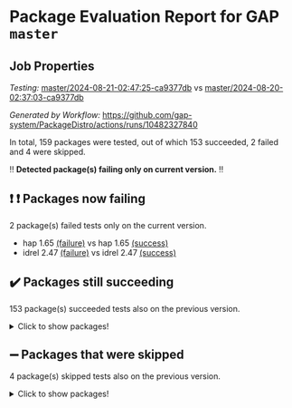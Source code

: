 # Package Evaluation Report for GAP `master`

## Job Properties

*Testing:* [master/2024-08-21-02:47:25-ca9377db](https://github.com/gap-system/PackageDistro/blob/data/reports/master/2024-08-21-02:47:25-ca9377db) vs [master/2024-08-20-02:37:03-ca9377db](https://github.com/gap-system/PackageDistro/blob/data/reports/master/2024-08-20-02:37:03-ca9377db)

*Generated by Workflow:* https://github.com/gap-system/PackageDistro/actions/runs/10482327840

In total, 159 packages were tested, out of which 153 succeeded, 2 failed and 4 were skipped.

:bangbang: **Detected package(s) failing only on current version.** :bangbang:

## :exclamation: :exclamation: Packages now failing

2 package(s) failed tests only on the current version.
- hap 1.65 [(failure)](https://github.com/gap-system/PackageDistro/actions/runs/10482327840/job/29033502375) vs hap 1.65 [(success)](https://github.com/gap-system/PackageDistro/actions/runs/10464118532/job/28977434611)
- idrel 2.47 [(failure)](https://github.com/gap-system/PackageDistro/actions/runs/10482327840/job/29033503156) vs idrel 2.47 [(success)](https://github.com/gap-system/PackageDistro/actions/runs/10464118532/job/28977435586)

## :heavy_check_mark: Packages still succeeding

153 package(s) succeeded tests also on the previous version.
<details><summary>Click to show packages!</summary>

- 4ti2interface 2023.02-04 [(success)](https://github.com/gap-system/PackageDistro/actions/runs/10482327840/job/29033487466)
- ace 5.6.2 [(success)](https://github.com/gap-system/PackageDistro/actions/runs/10482327840/job/29033490421)
- aclib 1.3.2 [(success)](https://github.com/gap-system/PackageDistro/actions/runs/10482327840/job/29033490963)
- agt 0.3.1 [(success)](https://github.com/gap-system/PackageDistro/actions/runs/10482327840/job/29033491279)
- alnuth 3.2.1 [(success)](https://github.com/gap-system/PackageDistro/actions/runs/10482327840/job/29033492159)
- anupq 3.3.0 [(success)](https://github.com/gap-system/PackageDistro/actions/runs/10482327840/job/29033493457)
- atlasrep 2.1.8 [(success)](https://github.com/gap-system/PackageDistro/actions/runs/10482327840/job/29033493893)
- autodoc 2023.06.19 [(success)](https://github.com/gap-system/PackageDistro/actions/runs/10482327840/job/29033494134)
- automata 1.15 [(success)](https://github.com/gap-system/PackageDistro/actions/runs/10482327840/job/29033494332)
- automgrp 1.3.2 [(success)](https://github.com/gap-system/PackageDistro/actions/runs/10482327840/job/29033494489)
- autpgrp 1.11 [(success)](https://github.com/gap-system/PackageDistro/actions/runs/10482327840/job/29033494695)
- cap 2024.08-02 [(success)](https://github.com/gap-system/PackageDistro/actions/runs/10482327840/job/29033494878)
- caratinterface 2.3.6 [(success)](https://github.com/gap-system/PackageDistro/actions/runs/10482327840/job/29033495062)
- cddinterface 2022.11.01 [(success)](https://github.com/gap-system/PackageDistro/actions/runs/10482327840/job/29033495249)
- circle 1.6.6 [(success)](https://github.com/gap-system/PackageDistro/actions/runs/10482327840/job/29033495448)
- classicpres 1.22 [(success)](https://github.com/gap-system/PackageDistro/actions/runs/10482327840/job/29033495658)
- cohomolo 1.6.11 [(success)](https://github.com/gap-system/PackageDistro/actions/runs/10482327840/job/29033495861)
- congruence 1.2.6 [(success)](https://github.com/gap-system/PackageDistro/actions/runs/10482327840/job/29033496063)
- corelg 1.57 [(success)](https://github.com/gap-system/PackageDistro/actions/runs/10482327840/job/29033496272)
- crime 1.6 [(success)](https://github.com/gap-system/PackageDistro/actions/runs/10482327840/job/29033496463)
- crisp 1.4.6 [(success)](https://github.com/gap-system/PackageDistro/actions/runs/10482327840/job/29033496600)
- crypting 0.10.4 [(success)](https://github.com/gap-system/PackageDistro/actions/runs/10482327840/job/29033496766)
- cryst 4.1.27 [(success)](https://github.com/gap-system/PackageDistro/actions/runs/10482327840/job/29033496925)
- crystcat 1.1.10 [(success)](https://github.com/gap-system/PackageDistro/actions/runs/10482327840/job/29033497079)
- ctbllib 1.3.9 [(success)](https://github.com/gap-system/PackageDistro/actions/runs/10482327840/job/29033497244)
- cubefree 1.19 [(success)](https://github.com/gap-system/PackageDistro/actions/runs/10482327840/job/29033497417)
- curlinterface 2.3.2 [(success)](https://github.com/gap-system/PackageDistro/actions/runs/10482327840/job/29033497574)
- cvec 2.8.1 [(success)](https://github.com/gap-system/PackageDistro/actions/runs/10482327840/job/29033497735)
- datastructures 0.3.0 [(success)](https://github.com/gap-system/PackageDistro/actions/runs/10482327840/job/29033497872)
- deepthought 1.0.6 [(success)](https://github.com/gap-system/PackageDistro/actions/runs/10482327840/job/29033498014)
- design 1.8 [(success)](https://github.com/gap-system/PackageDistro/actions/runs/10482327840/job/29033498155)
- difsets 2.3.1 [(success)](https://github.com/gap-system/PackageDistro/actions/runs/10482327840/job/29033498302)
- digraphs 1.7.1 [(success)](https://github.com/gap-system/PackageDistro/actions/runs/10482327840/job/29033498470)
- edim 1.3.8 [(success)](https://github.com/gap-system/PackageDistro/actions/runs/10482327840/job/29033498617)
- example 4.3.4 [(success)](https://github.com/gap-system/PackageDistro/actions/runs/10482327840/job/29033498742)
- examplesforhomalg 2023.10-01 [(success)](https://github.com/gap-system/PackageDistro/actions/runs/10482327840/job/29033498925)
- factint 1.6.3 [(success)](https://github.com/gap-system/PackageDistro/actions/runs/10482327840/job/29033499056)
- ferret 1.0.11 [(success)](https://github.com/gap-system/PackageDistro/actions/runs/10482327840/job/29033499193)
- fga 1.5.0 [(success)](https://github.com/gap-system/PackageDistro/actions/runs/10482327840/job/29033499337)
- fining 1.5.6 [(success)](https://github.com/gap-system/PackageDistro/actions/runs/10482327840/job/29033499511)
- float 1.0.4 [(success)](https://github.com/gap-system/PackageDistro/actions/runs/10482327840/job/29033499660)
- format 1.4.4 [(success)](https://github.com/gap-system/PackageDistro/actions/runs/10482327840/job/29033499783)
- forms 1.2.11 [(success)](https://github.com/gap-system/PackageDistro/actions/runs/10482327840/job/29033499924)
- fplsa 1.2.6 [(success)](https://github.com/gap-system/PackageDistro/actions/runs/10482327840/job/29033500066)
- fr 2.4.13 [(success)](https://github.com/gap-system/PackageDistro/actions/runs/10482327840/job/29033500209)
- francy 2.0.3 [(success)](https://github.com/gap-system/PackageDistro/actions/runs/10482327840/job/29033500345)
- fwtree 1.3 [(success)](https://github.com/gap-system/PackageDistro/actions/runs/10482327840/job/29033500502)
- gapdoc 1.6.7 [(success)](https://github.com/gap-system/PackageDistro/actions/runs/10482327840/job/29033500683)
- gauss 2023.02-04 [(success)](https://github.com/gap-system/PackageDistro/actions/runs/10482327840/job/29033500848)
- gaussforhomalg 2024.07-01 [(success)](https://github.com/gap-system/PackageDistro/actions/runs/10482327840/job/29033500957)
- gbnp 1.0.5 [(success)](https://github.com/gap-system/PackageDistro/actions/runs/10482327840/job/29033501108)
- generalizedmorphismsforcap 2024.04-01 [(success)](https://github.com/gap-system/PackageDistro/actions/runs/10482327840/job/29033501244)
- genss 1.6.9 [(success)](https://github.com/gap-system/PackageDistro/actions/runs/10482327840/job/29033501359)
- gradedmodules 2024.01-01 [(success)](https://github.com/gap-system/PackageDistro/actions/runs/10482327840/job/29033501480)
- gradedringforhomalg 2024.07-01 [(success)](https://github.com/gap-system/PackageDistro/actions/runs/10482327840/job/29033501588)
- grape 4.9.0 [(success)](https://github.com/gap-system/PackageDistro/actions/runs/10482327840/job/29033501737)
- groupoids 1.74 [(success)](https://github.com/gap-system/PackageDistro/actions/runs/10482327840/job/29033501869)
- grpconst 2.6.5 [(success)](https://github.com/gap-system/PackageDistro/actions/runs/10482327840/job/29033502004)
- guarana 0.96.3 [(success)](https://github.com/gap-system/PackageDistro/actions/runs/10482327840/job/29033502116)
- guava 3.19 [(success)](https://github.com/gap-system/PackageDistro/actions/runs/10482327840/job/29033502247)
- hapcryst 0.1.15 [(success)](https://github.com/gap-system/PackageDistro/actions/runs/10482327840/job/29033502501)
- hecke 1.5.3 [(success)](https://github.com/gap-system/PackageDistro/actions/runs/10482327840/job/29033502632)
- help 4.0 [(success)](https://github.com/gap-system/PackageDistro/actions/runs/10482327840/job/29033502781)
- homalg 2024.01-01 [(success)](https://github.com/gap-system/PackageDistro/actions/runs/10482327840/job/29033502905)
- homalgtocas 2023.11-01 [(success)](https://github.com/gap-system/PackageDistro/actions/runs/10482327840/job/29033503023)
- images 1.3.2 [(success)](https://github.com/gap-system/PackageDistro/actions/runs/10482327840/job/29033503273)
- intpic 0.3.0 [(success)](https://github.com/gap-system/PackageDistro/actions/runs/10482327840/job/29033503397)
- io 4.8.3 [(success)](https://github.com/gap-system/PackageDistro/actions/runs/10482327840/job/29033503533)
- io_forhomalg 2023.02-04 [(success)](https://github.com/gap-system/PackageDistro/actions/runs/10482327840/job/29033503668)
- irredsol 1.4.4 [(success)](https://github.com/gap-system/PackageDistro/actions/runs/10482327840/job/29033503792)
- json 2.2.1 [(success)](https://github.com/gap-system/PackageDistro/actions/runs/10482327840/job/29033503897)
- jupyterkernel 1.5.1 [(success)](https://github.com/gap-system/PackageDistro/actions/runs/10482327840/job/29033504013)
- jupyterviz 1.5.6 [(success)](https://github.com/gap-system/PackageDistro/actions/runs/10482327840/job/29033504162)
- kan 1.37 [(success)](https://github.com/gap-system/PackageDistro/actions/runs/10482327840/job/29033504317)
- kbmag 1.5.11 [(success)](https://github.com/gap-system/PackageDistro/actions/runs/10482327840/job/29033504459)
- laguna 3.9.7 [(success)](https://github.com/gap-system/PackageDistro/actions/runs/10482327840/job/29033504575)
- liealgdb 2.2.1 [(success)](https://github.com/gap-system/PackageDistro/actions/runs/10482327840/job/29033504695)
- liepring 2.9.1 [(success)](https://github.com/gap-system/PackageDistro/actions/runs/10482327840/job/29033504834)
- liering 2.4.2 [(success)](https://github.com/gap-system/PackageDistro/actions/runs/10482327840/job/29033504969)
- linearalgebraforcap 2024.08-03 [(success)](https://github.com/gap-system/PackageDistro/actions/runs/10482327840/job/29033505115)
- lins 0.9 [(success)](https://github.com/gap-system/PackageDistro/actions/runs/10482327840/job/29033505274)
- localizeringforhomalg 2023.10-01 [(success)](https://github.com/gap-system/PackageDistro/actions/runs/10482327840/job/29033505398)
- loops 3.4.3 [(success)](https://github.com/gap-system/PackageDistro/actions/runs/10482327840/job/29033505542)
- lpres 1.1.1 [(success)](https://github.com/gap-system/PackageDistro/actions/runs/10482327840/job/29033505661)
- majoranaalgebras 1.5.2 [(success)](https://github.com/gap-system/PackageDistro/actions/runs/10482327840/job/29033505795)
- mapclass 1.4.6 [(success)](https://github.com/gap-system/PackageDistro/actions/runs/10482327840/job/29033505900)
- matgrp 0.70 [(success)](https://github.com/gap-system/PackageDistro/actions/runs/10482327840/job/29033506030)
- matricesforhomalg 2024.07-01 [(success)](https://github.com/gap-system/PackageDistro/actions/runs/10482327840/job/29033506205)
- modisom 2.5.4 [(success)](https://github.com/gap-system/PackageDistro/actions/runs/10482327840/job/29033506398)
- modulepresentationsforcap 2024.08-01 [(success)](https://github.com/gap-system/PackageDistro/actions/runs/10482327840/job/29033506551)
- modules 2024.01-01 [(success)](https://github.com/gap-system/PackageDistro/actions/runs/10482327840/job/29033506673)
- monoidalcategories 2024.06-02 [(success)](https://github.com/gap-system/PackageDistro/actions/runs/10482327840/job/29033506790)
- nconvex 2022.09-01 [(success)](https://github.com/gap-system/PackageDistro/actions/runs/10482327840/job/29033506925)
- nilmat 1.4.2 [(success)](https://github.com/gap-system/PackageDistro/actions/runs/10482327840/job/29033507052)
- nock 1.5 [(success)](https://github.com/gap-system/PackageDistro/actions/runs/10482327840/job/29033507191)
- normalizinterface 1.3.6 [(success)](https://github.com/gap-system/PackageDistro/actions/runs/10482327840/job/29033507315)
- nq 2.5.11 [(success)](https://github.com/gap-system/PackageDistro/actions/runs/10482327840/job/29033507437)
- numericalsgps 1.3.1 [(success)](https://github.com/gap-system/PackageDistro/actions/runs/10482327840/job/29033507576)
- openmath 11.5.3 [(success)](https://github.com/gap-system/PackageDistro/actions/runs/10482327840/job/29033507687)
- orb 4.9.0 [(success)](https://github.com/gap-system/PackageDistro/actions/runs/10482327840/job/29033507836)
- packagemanager 1.4.4 [(success)](https://github.com/gap-system/PackageDistro/actions/runs/10482327840/job/29033507980)
- patternclass 2.4.3 [(success)](https://github.com/gap-system/PackageDistro/actions/runs/10482327840/job/29033508133)
- permut 2.0.5 [(success)](https://github.com/gap-system/PackageDistro/actions/runs/10482327840/job/29033508270)
- polenta 1.3.10 [(success)](https://github.com/gap-system/PackageDistro/actions/runs/10482327840/job/29033508409)
- polymaking 0.8.7 [(success)](https://github.com/gap-system/PackageDistro/actions/runs/10482327840/job/29033508557)
- primgrp 3.4.4 [(success)](https://github.com/gap-system/PackageDistro/actions/runs/10482327840/job/29033508681)
- profiling 2.5.4 [(success)](https://github.com/gap-system/PackageDistro/actions/runs/10482327840/job/29033508818)
- qdistrnd 0.9.4 [(success)](https://github.com/gap-system/PackageDistro/actions/runs/10482327840/job/29033508979)
- qpa 1.35 [(success)](https://github.com/gap-system/PackageDistro/actions/runs/10482327840/job/29033509110)
- quagroup 1.8.4 [(success)](https://github.com/gap-system/PackageDistro/actions/runs/10482327840/job/29033509259)
- radiroot 2.9 [(success)](https://github.com/gap-system/PackageDistro/actions/runs/10482327840/job/29033509385)
- rcwa 4.7.1 [(success)](https://github.com/gap-system/PackageDistro/actions/runs/10482327840/job/29033509529)
- rds 1.8 [(success)](https://github.com/gap-system/PackageDistro/actions/runs/10482327840/job/29033509637)
- recog 1.4.2 [(success)](https://github.com/gap-system/PackageDistro/actions/runs/10482327840/job/29033509774)
- repndecomp 1.3.0 [(success)](https://github.com/gap-system/PackageDistro/actions/runs/10482327840/job/29033509922)
- repsn 3.1.2 [(success)](https://github.com/gap-system/PackageDistro/actions/runs/10482327840/job/29033510057)
- resclasses 4.7.3 [(success)](https://github.com/gap-system/PackageDistro/actions/runs/10482327840/job/29033510201)
- ringsforhomalg 2024.06-01 [(success)](https://github.com/gap-system/PackageDistro/actions/runs/10482327840/job/29033510360)
- sco 2023.08-01 [(success)](https://github.com/gap-system/PackageDistro/actions/runs/10482327840/job/29033510473)
- scscp 2.4.3 [(success)](https://github.com/gap-system/PackageDistro/actions/runs/10482327840/job/29033510625)
- semigroups 5.3.7 [(success)](https://github.com/gap-system/PackageDistro/actions/runs/10482327840/job/29033510791)
- sglppow 2.4 [(success)](https://github.com/gap-system/PackageDistro/actions/runs/10482327840/job/29033510966)
- sgpviz 0.999.5 [(success)](https://github.com/gap-system/PackageDistro/actions/runs/10482327840/job/29033511137)
- simpcomp 2.1.14 [(success)](https://github.com/gap-system/PackageDistro/actions/runs/10482327840/job/29033511288)
- singular 2024.06.03 [(success)](https://github.com/gap-system/PackageDistro/actions/runs/10482327840/job/29033511529)
- sl2reps 1.1 [(success)](https://github.com/gap-system/PackageDistro/actions/runs/10482327840/job/29033511723)
- sla 1.6.2 [(success)](https://github.com/gap-system/PackageDistro/actions/runs/10482327840/job/29033511911)
- smallgrp 1.5.4 [(success)](https://github.com/gap-system/PackageDistro/actions/runs/10482327840/job/29033512082)
- smallsemi 0.7.0 [(success)](https://github.com/gap-system/PackageDistro/actions/runs/10482327840/job/29033512228)
- sonata 2.9.6 [(success)](https://github.com/gap-system/PackageDistro/actions/runs/10482327840/job/29033512389)
- sophus 1.27 [(success)](https://github.com/gap-system/PackageDistro/actions/runs/10482327840/job/29033512537)
- sotgrps 1.2 [(success)](https://github.com/gap-system/PackageDistro/actions/runs/10482327840/job/29033512713)
- spinsym 1.5.2 [(success)](https://github.com/gap-system/PackageDistro/actions/runs/10482327840/job/29033512868)
- standardff 1.0 [(success)](https://github.com/gap-system/PackageDistro/actions/runs/10482327840/job/29033513037)
- symbcompcc 1.3.2 [(success)](https://github.com/gap-system/PackageDistro/actions/runs/10482327840/job/29033513206)
- thelma 1.3 [(success)](https://github.com/gap-system/PackageDistro/actions/runs/10482327840/job/29033513367)
- tomlib 1.2.11 [(success)](https://github.com/gap-system/PackageDistro/actions/runs/10482327840/job/29033513522)
- toolsforhomalg 2024.07-01 [(success)](https://github.com/gap-system/PackageDistro/actions/runs/10482327840/job/29033513659)
- toric 1.9.6 [(success)](https://github.com/gap-system/PackageDistro/actions/runs/10482327840/job/29033513796)
- toricvarieties 2022.07.13 [(success)](https://github.com/gap-system/PackageDistro/actions/runs/10482327840/job/29033513958)
- transgrp 3.6.5 [(success)](https://github.com/gap-system/PackageDistro/actions/runs/10482327840/job/29033514110)
- typeset 1.2.2 [(success)](https://github.com/gap-system/PackageDistro/actions/runs/10482327840/job/29033514253)
- ugaly 4.1.3 [(success)](https://github.com/gap-system/PackageDistro/actions/runs/10482327840/job/29033514388)
- unipot 1.6 [(success)](https://github.com/gap-system/PackageDistro/actions/runs/10482327840/job/29033514529)
- unitlib 4.2.0 [(success)](https://github.com/gap-system/PackageDistro/actions/runs/10482327840/job/29033514666)
- utils 0.85 [(success)](https://github.com/gap-system/PackageDistro/actions/runs/10482327840/job/29033514928)
- uuid 0.7 [(success)](https://github.com/gap-system/PackageDistro/actions/runs/10482327840/job/29033515115)
- walrus 0.9991 [(success)](https://github.com/gap-system/PackageDistro/actions/runs/10482327840/job/29033515256)
- wedderga 4.10.5 [(success)](https://github.com/gap-system/PackageDistro/actions/runs/10482327840/job/29033515412)
- xmod 2.92 [(success)](https://github.com/gap-system/PackageDistro/actions/runs/10482327840/job/29033515560)
- xmodalg 1.23 [(success)](https://github.com/gap-system/PackageDistro/actions/runs/10482327840/job/29033515710)
- yangbaxter 0.10.6 [(success)](https://github.com/gap-system/PackageDistro/actions/runs/10482327840/job/29033515892)
- zeromqinterface 0.15 [(success)](https://github.com/gap-system/PackageDistro/actions/runs/10482327840/job/29033516037)
</details>

## :heavy_minus_sign: Packages that were skipped

4 package(s) skipped tests also on the previous version.
<details><summary>Click to show packages!</summary>

- browse 1.8.21 [(skipped)](https://github.com/gap-system/PackageDistro/actions/runs/10482327840/job/29033249224)
- itc 1.5.1 [(skipped)](https://github.com/gap-system/PackageDistro/actions/runs/10482327840/job/29033249224)
- polycyclic 2.16 [(skipped)](https://github.com/gap-system/PackageDistro/actions/runs/10482327840/job/29033249224)
- xgap 4.32 [(skipped)](https://github.com/gap-system/PackageDistro/actions/runs/10482327840/job/29033249224)
</details>

